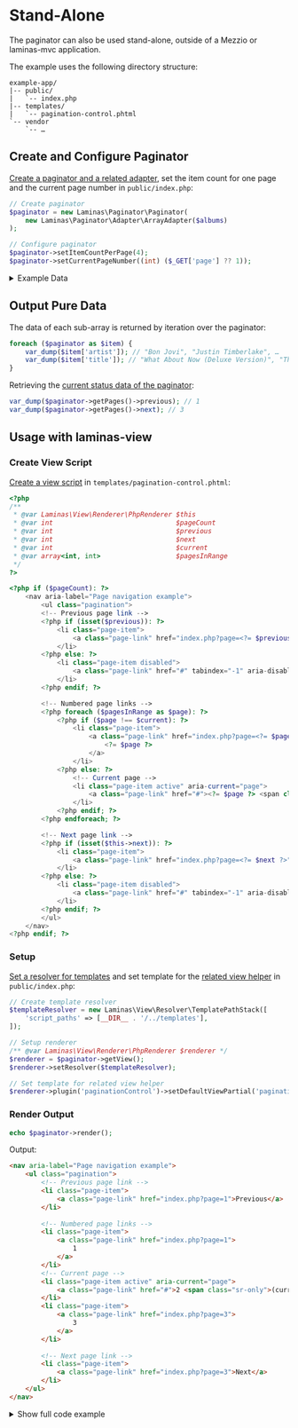 # Stand-Alone

The paginator can also be used stand-alone, outside of a Mezzio or laminas-mvc
application.

The example uses the following directory structure:

```treeview
example-app/
|-- public/
|   `-- index.php
|-- templates/
|   `-- pagination-control.phtml
`-- vendor
    `-- …
```

## Create and Configure Paginator

[Create a paginator and a related adapter](../usage.md#paginating-data-collections),
set the item count for one page and the current page number in `public/index.php`:

```php
// Create paginator
$paginator = new Laminas\Paginator\Paginator(
    new Laminas\Paginator\Adapter\ArrayAdapter($albums)
);

// Configure paginator
$paginator->setItemCountPerPage(4);
$paginator->setCurrentPageNumber((int) ($_GET['page'] ?? 1));
```

<details><summary>Example Data</summary>

```php
$albums = [
    [
        'artist' => 'David Bowie',
        'title'  => 'The Next Day (Deluxe Version)',
    ],
    [
        'artist' => 'Bastille',
        'title'  => 'Bad Blood',
    ],
    [
        'artist' => 'Bruno Mars',
        'title'  => 'Unorthodox Jukebox',
    ],
    [
        'artist' => 'Emeli Sandé',
        'title'  => 'Our Version of Events (Special Edition)',
    ],
    [
        'artist' => 'Bon Jovi',
        'title'  => 'What About Now (Deluxe Version)',
    ],
    [
        'artist' => 'Justin Timberlake',
        'title'  => 'The 20/20 Experience (Deluxe Version)',
    ],
    [
        'artist' => 'Bastille',
        'title'  => 'Bad Blood (The Extended Cut)',
    ],
    [
        'artist' => 'P!nk',
        'title'  => 'The Truth About Love',
    ],
    [
        'artist' => 'Sound City - Real to Reel',
        'title'  => 'Sound City - Real to Reel',
    ],
    [
        'artist' => 'Jake Bugg',
        'title'  => 'Jake Bugg',
    ],
];
```

</details>

## Output Pure Data

The data of each sub-array is returned by iteration over the paginator:

```php
foreach ($paginator as $item) {
    var_dump($item['artist']); // "Bon Jovi", "Justin Timberlake", …
    var_dump($item['title']); // "What About Now (Deluxe Version)", "The 20/20 Experience (Deluxe Version)", …
}
```

Retrieving the [current status data of the paginator](../usage.md#listing-of-properties):

```php
var_dump($paginator->getPages()->previous); // 1
var_dump($paginator->getPages()->next); // 3
```

## Usage with laminas-view

### Create View Script

[Create a view script](https://docs.laminas.dev/laminas-view/view-scripts/) in
`templates/pagination-control.phtml`:

```php
<?php
/**
 * @var Laminas\View\Renderer\PhpRenderer $this
 * @var int                               $pageCount
 * @var int                               $previous
 * @var int                               $next
 * @var int                               $current
 * @var array<int, int>                   $pagesInRange
 */
?>

<?php if ($pageCount): ?>
    <nav aria-label="Page navigation example">
        <ul class="pagination">
        <!-- Previous page link -->
        <?php if (isset($previous)): ?>
            <li class="page-item">
                <a class="page-link" href="index.php?page=<?= $previous ?>">Previous</a>
            </li>
        <?php else: ?>
            <li class="page-item disabled">
                <a class="page-link" href="#" tabindex="-1" aria-disabled="true">Previous</a>
            </li>
        <?php endif; ?>

        <!-- Numbered page links -->
        <?php foreach ($pagesInRange as $page): ?>
            <?php if ($page !== $current): ?>
                <li class="page-item">
                    <a class="page-link" href="index.php?page=<?= $page ?>">
                        <?= $page ?>
                    </a>
                </li>
            <?php else: ?>
                <!-- Current page -->
                <li class="page-item active" aria-current="page">
                    <a class="page-link" href="#"><?= $page ?> <span class="sr-only">(current)</span></a>
                </li>
            <?php endif; ?>
        <?php endforeach; ?>

        <!-- Next page link -->
        <?php if (isset($this->next)): ?>
            <li class="page-item">
                <a class="page-link" href="index.php?page=<?= $next ?>">Next</a>
            </li>
        <?php else: ?>
            <li class="page-item disabled">
                <a class="page-link" href="#" tabindex="-1" aria-disabled="true">Next</a>
            </li>
        <?php endif; ?>
        </ul>
    </nav>
<?php endif; ?>
```

### Setup

[Set a resolver for templates](https://docs.laminas.dev/laminas-view/php-renderer/#usage)
and set template for the [related view helper](../usage.md#rendering-pages-with-view-scripts)
in `public/index.php`:

```php
// Create template resolver
$templateResolver = new Laminas\View\Resolver\TemplatePathStack([
    'script_paths' => [__DIR__ . '/../templates'],
]);

// Setup renderer
/** @var Laminas\View\Renderer\PhpRenderer $renderer */
$renderer = $paginator->getView();
$renderer->setResolver($templateResolver);

// Set template for related view helper
$renderer->plugin('paginationControl')->setDefaultViewPartial('pagination-control');
```

### Render Output

```php
echo $paginator->render();
```

Output:

```html
<nav aria-label="Page navigation example">
    <ul class="pagination">
        <!-- Previous page link -->
        <li class="page-item">
            <a class="page-link" href="index.php?page=1">Previous</a>
        </li>
        
        <!-- Numbered page links -->
        <li class="page-item">
            <a class="page-link" href="index.php?page=1">
                1
            </a>
        </li>
        <!-- Current page -->
        <li class="page-item active" aria-current="page">
            <a class="page-link" href="#">2 <span class="sr-only">(current)</span></a>
        </li>
        <li class="page-item">
            <a class="page-link" href="index.php?page=3">
                3
            </a>
        </li>
                
        <!-- Next page link -->
        <li class="page-item">
            <a class="page-link" href="index.php?page=3">Next</a>
        </li>
    </ul>
</nav>
```

<details><summary>Show full code example</summary>

```php
<?php

require_once __DIR__ . '/../vendor/autoload.php';

$albums = [
    [
        'artist' => 'David Bowie',
        'title'  => 'The Next Day (Deluxe Version)',
    ],
    [
        'artist' => 'Bastille',
        'title'  => 'Bad Blood',
    ],
    [
        'artist' => 'Bruno Mars',
        'title'  => 'Unorthodox Jukebox',
    ],
    [
        'artist' => 'Emeli Sandé',
        'title'  => 'Our Version of Events (Special Edition)',
    ],
    [
        'artist' => 'Bon Jovi',
        'title'  => 'What About Now (Deluxe Version)',
    ],
    [
        'artist' => 'Justin Timberlake',
        'title'  => 'The 20/20 Experience (Deluxe Version)',
    ],
    [
        'artist' => 'Bastille',
        'title'  => 'Bad Blood (The Extended Cut)',
    ],
    [
        'artist' => 'P!nk',
        'title'  => 'The Truth About Love',
    ],
    [
        'artist' => 'Sound City - Real to Reel',
        'title'  => 'Sound City - Real to Reel',
    ],
    [
        'artist' => 'Jake Bugg',
        'title'  => 'Jake Bugg',
    ],
];

// Create paginator
$paginator = new Laminas\Paginator\Paginator(
    new Laminas\Paginator\Adapter\ArrayAdapter($albums)
);
$paginator->setItemCountPerPage(4);
$paginator->setCurrentPageNumber((int) ($_GET['page'] ?? 1));

// Create template resolver
$templateResolver = new Laminas\View\Resolver\TemplatePathStack([
    'script_paths' => [__DIR__ . '/../templates'],
]);

// Setup renderer
/** @var Laminas\View\Renderer\PhpRenderer $renderer */
$renderer = $paginator->getView();
$renderer->setResolver($templateResolver);

// Set template for related view helper
$renderer->plugin('paginationControl')->setDefaultViewPartial('pagination-control');

// Render output
echo $paginator->render();
```

</details>
